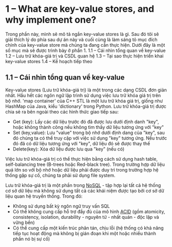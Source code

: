 # 1 – What are key-value stores, and why implement one?
Trong phần này, mình sẽ mô tả ngắn key-value stores là gì. Sau đó tôi sẽ giải thích lý do phía sau dự án này và cuối cùng là làm sáng tỏ mục đích chính của key-value store mà chúng ta đang cần thực hiện. Dưới đây là một số mục mà sẽ được trình bày ở phần 1.
1.1 – Cái nhìn tổng quan về key-value
1.2 – Lưu trữ khóa-giá trị và CSDL quan hệ
1.3 – Tại sao thực hiện triển khai key-value stores
1.4 – Kế hoạch tiếp theo


## 1.1 – Cái nhìn tổng quan về key-value

Key-value stores (Lưu trữ khóa-giá trị) là một trong các dạng CSDL đơn giản nhất. Hầu hết các ngôn ngữ lập trình sử dụng việc lưu trữ khóa giá trị trên bộ nhớ. 'map container' của C++ STL là một lưu trữ khóa giá trị, giống như HashMap của Java, kiểu 'dictionary' trong Python. Lưu trữ khóa-giá trị được chia sẻ ra bên ngoài theo các hình thức giao tiếp sau:
- Get (key): Lấy các dữ liệu trước đó đã được lưu dưới định danh "key", hoặc không thành công nếu không tìm thấy dữ liệu tương ứng với "key"
- Set (key,value): Lưu "value" trong bộ nhớ dưới định dang của "key", sau đó chúng ta có thể truy cập với việc sử dụng "key" tương ứng. Nếu trước đó đã có dữ liệu tương ứng với "key", dữ liệu đó sẽ được thay thế
- Delete(key): Xóa dữ liệu được lưu qua "key" (nếu có)

Việc lưu trữ khóa-giá trị có thể thực hiện bằng cách sử dụng hash table, self-balancing tree (B-trees hoặc Red-black tree). Trong trường hợp dữ liệu quá lớn so với bộ nhớ hoặc dữ liệu phải được duy trì trong trường hợp hệ thống gặp sự cố, chúng ta phải sử dụng file system.

Lưu trữ khóa-giá trị là một phần trong [NoSQL](https://en.wikipedia.org/wiki/NoSQL) - tập hợp lại tất cả hệ thống cơ sở dữ liệu mà không sử dụng tất cả các khái niệm được tạo bởi cơ sở dữ liệu quan hệ truyền thống. Trong đó: 
- Không sử dụng bất kỳ ngôn ngữ truy vấn SQL 
- Có thể không cung cấp hỗ trợ đầy đủ của mô hình [ACID](https://en.wikipedia.org/wiki/ACID) (gồm atomicity, consistency, isolation, durability - nguyên tử - nhất quán - độc lập  và vững bền)
- Có thể cung cấp một kiến trúc phân tán, chịu lỗi (hệ thống có khả năng tiếp tục hoạt động mà không bị gián đoạn khi một hoặc nhiều thành phần nó bị sự cố)



